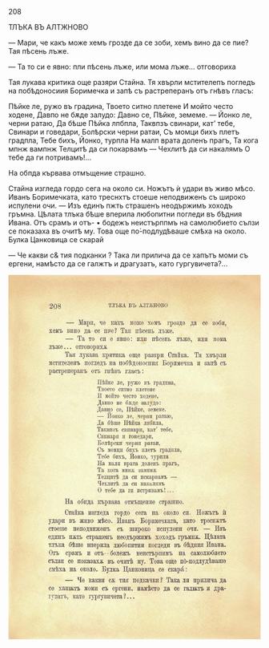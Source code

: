 ﻿208

ТЛЪКА ВЪ АЛТЖНОВО

— Мари, че какъ може хемъ грозде да се зоби, хемъ вино да се пие? Тая пѣсень лъже.

— Та то си е явно: пли пѣсень лъже, или мома лъже... отговориха

Тая лукава критика още разяри Стайна. Тя хвърли мстителепъ погледъ на побѣдоносиия Боримечка и запѣ съ растреперанъ отъ гнѣвъ гласъ:

Пѣйке ле, ружо въ градина, Твоето ситно плетене И мойто често ходене, Давпо не бѫде залудо: Давно се, Пѣйке, земеме. — Йонко ле, черни ратаю, Да бѣше Пѣйка лпбпла, Таквпзъ свинари, кат’ тебе, Свинари и говедари, Болѣрски черни ратаи, Съ момци бихъ плетъ градпла, Тебе бихъ, Йонко, турпла На малп врата доленъ прагъ, Та кога мпнж вампнж Телцитѣ да си покарвамъ — Чехлитѣ да си накалямъ О тебе да ги потривамъ!...

На обпда кървава отмъщение страшно.

Стайна изгледа гордо сега на около си. Ножътъ ѝ удари въ живо мѣсо. Иванъ Боримечката, като треснхтъ стоеше неподвиженъ съ широко испулени очи. — Изъ единъ пжть страшенъ неодържимъ хоходъ гръмна. Цѣлата тлъка бѣше вперила любопитни погледи въ бѣдния Ивана. Отъ срамъ и отъ- • бодежъ неистърппмъ на самолюбието сълзи се показаха въ очитѣ му. Това още по́-подлудѣваше смѣха на около. Булка Цанковица се скарай

— Че какви с& тия подканки ? Така ли прилича да се хапътъ моми съ ергени, намѣсто да се галжтъ и драгузатъ, като гургувичета?...

![original](../images/235.jpg)

